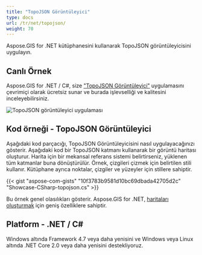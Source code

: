 ```yaml
---
title: "TopoJSON Görüntüleyici"
type: docs
url: /tr/net/topojson/
weight: 70
---
```


Aspose.GIS for .NET kütüphanesini kullanarak TopoJSON görüntüleyicisini uygulayın.

## **Canlı Örnek**

Aspose.GIS for .NET / C#, size ["TopoJSON Görüntüleyici"](https://products.aspose.app/gis/viewer/topojson) uygulamasını çevrimiçi olarak ücretsiz sunar ve burada işlevselliği ve kalitesini inceleyebilirsiniz.

![TopoJSON görüntüleyici uygulaması](viewer.png)

## **Kod örneği - TopoJSON Görüntüleyici**

Aşağıdaki kod parçacığı, TopoJSON Görüntüleyicisini nasıl uygulayacağınızı gösterir. Aşağıdaki kod bir TopoJSON katmanı kullanarak bir görüntü haritası oluşturur. Harita için bir mekansal referans sistemi belirtirseniz, yüklenen tüm katmanlar buna dönüştürülür.
Örnek, çizgileri çizmek için belirtilen stili kullanır. Kütüphane ayrıca noktalar, çizgiler ve yüzeyler için stillere sahiptir.

{{< gist "aspose-com-gists" "10f3783b9581d10bc69dbada42705d2c" "Showcase-CSharp-topojson.cs" >}}

Bu örnek genel olasılıkları gösterir. Aspose.GIS for .NET, [haritaları oluşturmak](https://docs.aspose.com/gis/net/map-rendering/) için geniş özelliklere sahiptir.

## **Platform - .NET / C#**

Windows altında Framework 4.7 veya daha yenisini ve Windows veya Linux altında .NET Core 2.0 veya daha yenisini destekliyoruz.
